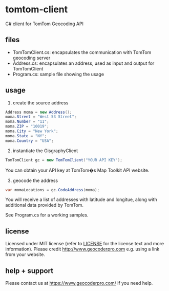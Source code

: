 tomtom-client
================

C# client for TomTom Geocoding API

files
-----
* TomTomClient.cs: encapsulates the communication with TomTom geocoding server
* Address.cs: encapsulates an address, used as input and output for TomTomClient
* Program.cs: sample file showing the usage

usage
-----
1. create the source address 
```c#
Address moma = new Address();
moma.Street = "West 53 Street";
moma.Number = "11";
moma.ZIP = "10019";
moma.City = "New York";
moma.State = "NY";
moma.Country = "USA";
```

2. instantiate the GisgraphyClient
```c#
TomTomClient gc = new TomTomClient("YOUR API KEY");
```
You can obtain your API key at TomTom�s Map Toolkit API website.

3. geocode the address
```c#
var momaLocations = gc.CodeAddress(moma);
```
You will receive a list of addresses with latitude and longitue, along with additional data provided by TomTom.

See Program.cs for a working samples.

license
-------
Licensed under MIT license (refer to <a href="LICENSE">LICENSE</a> for the license text and more information).
Please credit http://www.geocoderpro.com e.g. using a link from your website.

help + support
--------------
Please contact us at https://www.geocoderpro.com/ if you need help.
